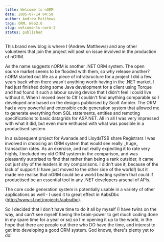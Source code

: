 ```yaml
---
title: Welcome to nORM
date: 2005-07-14 04:50
author: Andrew Matthews
tags: ORM, Web2.0
slug: welcome-to-norm-2
status: published
---
```


This brand new blog is where I (Andrew Matthews) and any other volunteers that join the project will post on issue involved in the production of nORM.

As the name suggests nORM is another .NET ORM system. The open source market seems to be flooded with them, so why release another? nORM started out life as a piece of infratsructure for a project I did a few years back when there wasn't anything worth having in the .NET market. I had just finished doing some Java development for a client using Torque and had found it such a labour saving device that I didn't feel I could live without it. When I moved over to C\# I couldn't find anything comparable so I developed one based on the designs publicised by Scott Ambler. The ORM had a very powerful and extensible code generation system that allowed me to generate everything from SQL statements, entities and remoting specifications to basic datagrids for ASP.NET. All in all I was very impressed with what it did, but even more enthused with what was possible in a productised system.

In a subsequent project for Avanade and LloydsTSB share Registrars I was involved in choosing an ORM system that would see really \_huge\_ transaction rates. As an exercise, and not really expecting it to rate very highly, I included my old ORM system in the comparison, and was pleasantly surprised to find that rather than being a rank outsider, it came out just shy of the leaders in my comparisons. I didn't use it, because of the lack of support (I have just moved to the other side of the world!) but it made me realise that nORM could be a world beating system that could if productised be an essential tool in any .NET developers arsenal of APIs.

The core code generation system is potentially usable in a variety of other applications as well - I used it to great effect in AabsDbc (http://www.sf.net/projects/aabsdbc).

So I decided that I don't have time to do it all by myself (I have twins on the way, and can't see myself having the brain-power to get much coding done in my spare time for a year or so) so I'm opening it up to the world, in the hope that there are people out there who DO have the time, and interest to get into developing a good ORM system. God knows, there's plenty yet to do!
